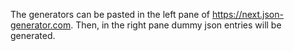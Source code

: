 The generators can be pasted in the left pane of https://next.json-generator.com. Then, in the right pane dummy json entries will be generated.